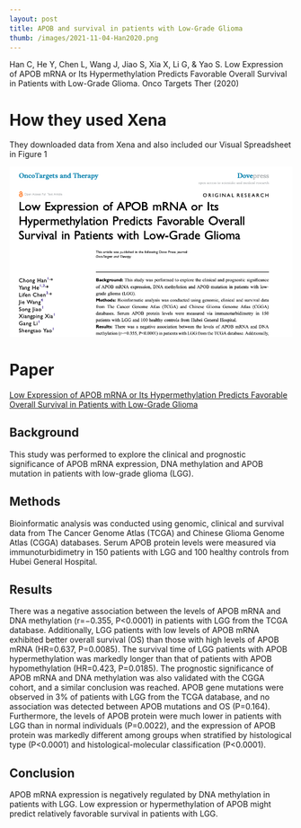 ```yaml
---
layout: post
title: APOB and survival in patients with Low-Grade Glioma
thumb: /images/2021-11-04-Han2020.png
---
```


Han C, He Y, Chen L, Wang J, Jiao S, Xia X, Li G, & Yao S. Low Expression of APOB mRNA or Its Hypermethylation Predicts Favorable Overall Survival in Patients with Low-Grade Glioma. Onco Targets Ther (2020)

# How they used Xena
They downloaded data from Xena and also included our Visual Spreadsheet in Figure 1

![Screenshot of PDF of paper](/images/2021-11-04-Han2020.png)

# Paper
[Low Expression of APOB mRNA or Its Hypermethylation Predicts Favorable Overall Survival in Patients with Low-Grade Glioma](https://www.ncbi.nlm.nih.gov/pmc/articles/PMC7394594/)

## Background
This study was performed to explore the clinical and prognostic significance of APOB mRNA expression, DNA methylation and APOB mutation in patients with low-grade glioma (LGG).

## Methods
Bioinformatic analysis was conducted using genomic, clinical and survival data from The Cancer Genome Atlas (TCGA) and Chinese Glioma Genome Atlas (CGGA) databases. Serum APOB protein levels were measured via immunoturbidimetry in 150 patients with LGG and 100 healthy controls from Hubei General Hospital.

## Results
There was a negative association between the levels of APOB mRNA and DNA methylation (r=−0.355, P<0.0001) in patients with LGG from the TCGA database. Additionally, LGG patients with low levels of APOB mRNA exhibited better overall survival (OS) than those with high levels of APOB mRNA (HR=0.637, P=0.0085). The survival time of LGG patients with APOB hypermethylation was markedly longer than that of patients with APOB hypomethylation (HR=0.423, P=0.0185). The prognostic significance of APOB mRNA and DNA methylation was also validated with the CGGA cohort, and a similar conclusion was reached. APOB gene mutations were observed in 3% of patients with LGG from the TCGA database, and no association was detected between APOB mutations and OS (P=0.164). Furthermore, the levels of APOB protein were much lower in patients with LGG than in normal individuals (P=0.0022), and the expression of APOB protein was markedly different among groups when stratified by histological type (P<0.0001) and histological-molecular classification (P<0.0001).

## Conclusion
APOB mRNA expression is negatively regulated by DNA methylation in patients with LGG. Low expression or hypermethylation of APOB might predict relatively favorable survival in patients with LGG.

